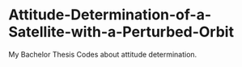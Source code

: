 # Attitude-Determination-of-a-Satellite-with-a-Perturbed-Orbit
My Bachelor Thesis Codes about attitude determination.
